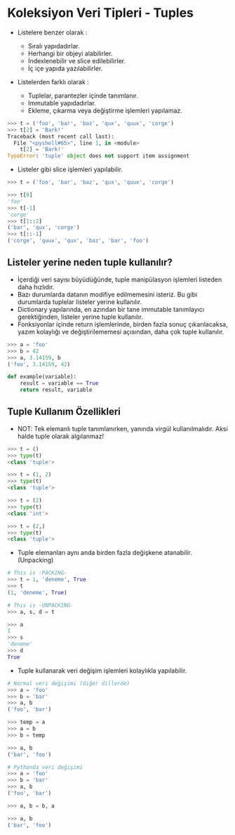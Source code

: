 # Koleksiyon Veri Tipleri - Tuples

- Listelere benzer olarak :
    - Sıralı yapıdadırlar.
    - Herhangi bir objeyi alabilirler.
    - İndexlenebilir ve slice edilebilirler.
    - İç içe yapıda yazılabilirler.

- Listelerden farklı olarak :
    - Tuplelar, parantezler içinde tanımlanır.
    - Immutable yapıdadırlar.
    - Ekleme, çıkarma veya değiştirme işlemleri yapılamaz.

```python
>>> t = ('foo', 'bar', 'baz', 'qux', 'quux', 'corge')
>>> t[2] = 'Bark!'
Traceback (most recent call last):
  File "<pyshell#65>", line 1, in <module>
    t[2] = 'Bark!'
TypeError: 'tuple' object does not support item assignment
```

- Listeler gibi slice işlemleri yapılabilir.

```python
>>> t = ('foo', 'bar', 'baz', 'qux', 'quux', 'corge')

>>> t[0]
'foo'
>>> t[-1]
'corge'
>>> t[1::2]
('bar', 'qux', 'corge')
>>> t[::-1]
('corge', 'quux', 'qux', 'baz', 'bar', 'foo')
```

## Listeler yerine neden tuple kullanılır?

- İçerdiği veri sayısı büyüdüğünde, tuple manipülasyon işlemleri listeden daha hızlıdır.
- Bazı durumlarda datanın modifiye edilmemesini isteriz. Bu gibi durumlarda tuplelar listeler yerine kullanılır.
- Dictionary yapılarında, en azından bir tane immutable tanımlayıcı gerektiğinden, listeler yerine tuple kullanılır.
- Fonksiyonlar içinde return işlemlerinde, birden fazla sonuç çıkarılacaksa, yazım kolaylığı ve değiştirilememesi açısından, daha çok tuple kullanılır. 

```python
>>> a = 'foo'
>>> b = 42
>>> a, 3.14159, b
('foo', 3.14159, 42)

def example(variable):
    result = variable == True
    return result, variable
```

## Tuple Kullanım Özellikleri

- NOT: Tek elemanlı tuple tanımlanırken, yanında virgül kullanılmalıdır. Aksi halde tuple olarak algılanmaz!

```python
>>> t = ()
>>> type(t)
<class 'tuple'>

>>> t = (1, 2)
>>> type(t)
<class 'tuple'>

>>> t = (2)
>>> type(t)
<class 'int'>

>>> t = (2,)
>>> type(t)
<class 'tuple'>
```

- Tuple elemanları aynı anda birden fazla değişkene atanabilir. (Unpacking)

```python
# This is -PACKING-
>>> t = 1, 'deneme', True
>>> t
(1, 'deneme', True)

# This is -UNPACKING-
>>> a, s, d = t

>>> a
1
>>> s
'deneme'
>>> d
True
```

- Tuple kullanarak veri değişim işlemleri kolaylıkla yapılabilir.

```python
# Normal veri değişimi (diğer dillerde)
>>> a = 'foo'
>>> b = 'bar'
>>> a, b
('foo', 'bar')

>>> temp = a
>>> a = b
>>> b = temp

>>> a, b
('bar', 'foo')
```

```python
# Pythonda veri değişimi
>>> a = 'foo'
>>> b = 'bar'
>>> a, b
('foo', 'bar')

>>> a, b = b, a

>>> a, b
('bar', 'foo')
```
